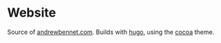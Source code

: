 # Website

Source of [andrewbennet.com](https://andrewbennet.com). Builds with [hugo](https://gohugo.io), using the [cocoa](https://github.com/nishanths/cocoa-hugo-theme) theme.
